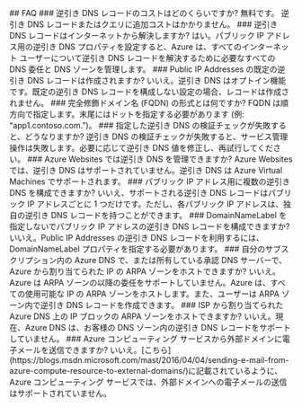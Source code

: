 <BR>
## FAQ 
### 逆引き DNS レコードのコストはどのくらいですか?
無料です。 逆引き DNS レコードまたはクエリに追加コストはかかりません。
### 逆引き DNS レコードはインターネットから解決しますか?
はい。パブリック IP アドレス用の逆引き DNS プロパティを設定すると、Azure は、すべてのインターネット ユーザーについて逆引き DNS レコードを解決するために必要なすべての DNS 委任と DNS ゾーンを管理します。
### Public IP Addresses の既定の逆引き DNS レコードは作成されますか?
いいえ。逆引き DNS はオプトイン機能です。既定の逆引き DNS レコードを構成しない設定の場合、レコードは作成されません。
### 完全修飾ドメイン名 (FQDN) の形式とは何ですか?
FQDN は順方向で指定します。末尾にはドットを指定する必要があります (例: “app1.contoso.com.”)。
### 指定した逆引き DNS の検証チェックが失敗すると、どうなりますか?
逆引き DNS の検証チェックが失敗すると、サービス管理操作は失敗します。必要に応じて逆引き DNS 値を修正し、再試行してください。
### Azure Websites では逆引き DNS を管理できますか?
Azure Websites では、逆引き DNS はサポートされていません。逆引き DNS は Azure Virtual Machines でサポートされます。
### パブリック IP アドレス用に複数の逆引き DNS を構成できますか?
いいえ、サポートされる逆引き DNS レコードはパブリック IP アドレスごとに 1 つだけです。ただし、各パブリック IP アドレスは、独自の逆引き DNS レコードを持つことができます。
### DomainNameLabel を指定しないでパブリック IP アドレスの逆引き DNS レコードを構成できますか?
いいえ。Public IP Addresses の逆引き DNS レコードを利用するには、DomainNameLabel プロパティを指定する必要があります。
### 自分のサブスクリプション内の Azure DNS で、または所有している承認 DNS サーバーで、Azure から割り当てられた IP の ARPA ゾーンをホストできますか?
いいえ。Azure は ARPA ゾーンの以降の委任をサポートしていません。Azure は、すべての使用可能な IP の ARPA ゾーンをホストします。また、ユーザーは ARPA ゾーン内で逆引き DNS レコードを作成できます。
### ISP から割り当てられた Azure DNS 上の IP ブロックの ARPA ゾーンをホストできますか?
いいえ。現在、Azure DNS は、お客様の DNS ゾーン内の逆引き DNS レコードをサポートしていません。
### Azure コンピューティング サービスから外部ドメインに電子メールを送信できますか?
いいえ。[こちら](https://blogs.msdn.microsoft.com/mast/2016/04/04/sending-e-mail-from-azure-compute-resource-to-external-domains/)に記載されているように、Azure コンピューティング サービスでは、外部ドメインへの電子メールの送信はサポートされていません。

<!---HONumber=AcomDC_0907_2016-->